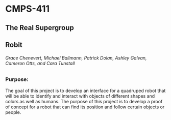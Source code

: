 # CMPS-411 
## The Real Supergroup
## Robit
###### Grace Chenevert, Michael Ballmann, Patrick Dolan, Ashley Galvan, Cameron Otts, and Cara Tunstall

### Purpose:
The goal of this project is to develop an interface for a quadruped robot that will be able to identify and interact with objects of different shapes and colors as well as humans. The purpose of this project is to develop a proof of concept for a robot that can find its position and follow certain objects or people.
